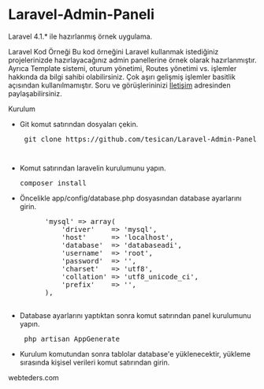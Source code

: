 Laravel-Admin-Paneli
====================

Laravel 4.1.* ile hazırlanmış örnek uygulama.

Laravel Kod Örneği
Bu kod örneğini Laravel kullanmak istediğiniz projelerinizde hazırlayacağınız admin panellerine örnek olarak hazırlanmıştır. Ayrıca Template sistemi, oturum yönetimi, Routes yönetimi vs. işlemler hakkında da bilgi sahibi olabilirsiniz. Çok aşırı gelişmiş işlemler basitlik açısından kullanılmamıştır. Soru ve görüşlerininizi <a href="http:www.webteders.com/iletisim" target="_blank">İletişim</a> adresinden paylaşabilirsiniz.

Kurulum
- Git komut satırından dosyaları çekin.
	<pre> git clone https://github.com/tesican/Laravel-Admin-Paneli.git dashboard<pre>
- Komut satırından laravelin kurulumunu yapın.
	<pre>composer install</pre>
- Öncelikle app/config/database.php dosyasından database ayarlarını girin.
	<pre>
		'mysql' => array(
			'driver'    => 'mysql',
			'host'      => 'localhost',
			'database'  => 'databaseadi',
			'username'  => 'root',
			'password'  => '',
			'charset'   => 'utf8',
			'collation' => 'utf8_unicode_ci',
			'prefix'    => '',
		),
	</pre>
- Database ayarlarını yaptıktan sonra komut satırından panel kurulumunu yapın.
	<pre> php artisan AppGenerate </pre>
- Kurulum komutundan sonra tablolar database'e yüklenecektir, yükleme sırasında kişisel verileri komut satırından girin.
	
webteders.com